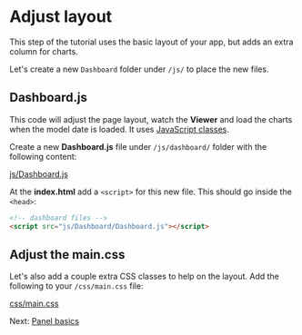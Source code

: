 # Adjust layout

This step of the tutorial uses the basic layout of your app, but adds an extra column for charts.

Let's create a new `Dashboard` folder under `/js/` to place the new files.

## Dashboard.js

This code will adjust the page layout, watch the **Viewer** and load the charts when the model date is loaded. It uses [JavaScript classes](https://developer.mozilla.org/en-US/docs/Web/JavaScript/Reference/Classes).

Create a new **Dashboard.js** file under `/js/dashboard/` folder with the following content:

[js/Dashboard.js](_snippets/dashboard/js/Dashboard.js ':include :type=code javascript')

At the **index.html** add a `<script>` for this new file. This should go inside the `<head>`:

```html
<!-- dashboard files -->
<script src="js/Dashboard/Dashboard.js"></script>  
```

## Adjust the main.css

Let's also add a couple extra CSS classes to help on the layout. Add the following to your `/css/main.css` file:

[css/main.css](_snippets/dashboard/css/main.css ':include :type=code css')

Next: [Panel basics](viewer/dashboard/panelbasics)